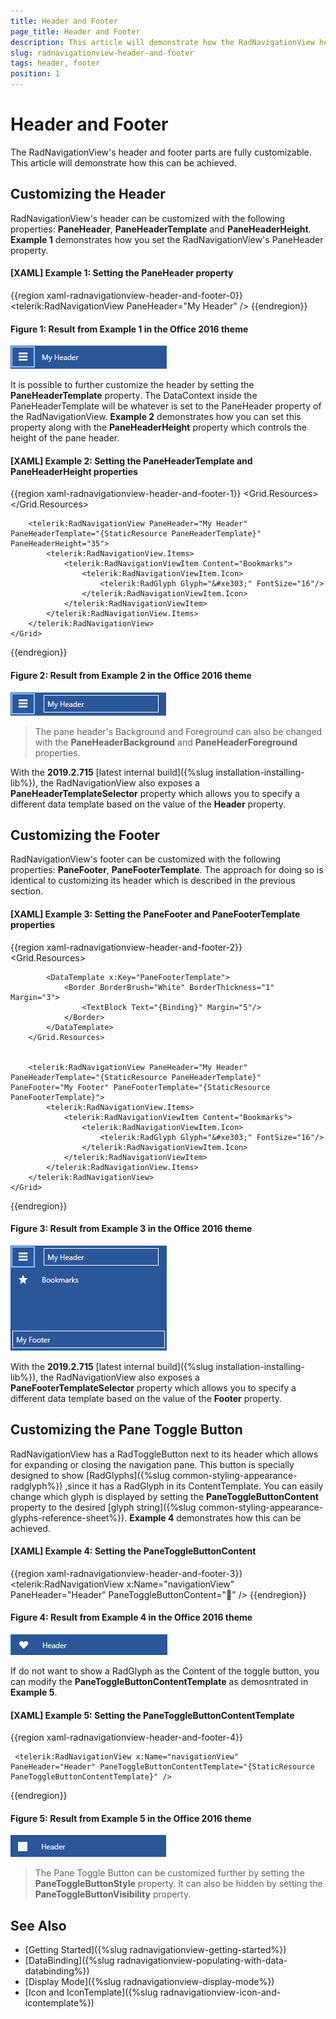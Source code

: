 ```yaml
---
title: Header and Footer
page_title: Header and Footer
description: This article will demonstrate how the RadNavigationView header and footer can be customized.
slug: radnavigationview-header-and-footer
tags: header, footer
position: 1
---
```


# Header and Footer

The RadNavigationView's header and footer parts are fully customizable. This article will demonstrate how this can be achieved.

## Customizing the Header

RadNavigationView's header can be customized with the following properties: __PaneHeader__, __PaneHeaderTemplate__ and __PaneHeaderHeight__. __Example 1__ demonstrates how you set the RadNavigationView's PaneHeader property.

#### __[XAML] Example 1: Setting the PaneHeader property__
{{region xaml-radnavigationview-header-and-footer-0}}
     <telerik:RadNavigationView PaneHeader="My Header" />
{{endregion}}

#### __Figure 1: Result from Example 1 in the Office 2016 theme__
![NavigationView Header](images/NavigationView_Header.png)

It is possible to further customize the header by setting the __PaneHeaderTemplate__ property. The DataContext inside the PaneHeaderTemplate will be whatever is set to the PaneHeader property of the RadNavigationView. __Example 2__ demonstrates how you can set this property along with the __PaneHeaderHeight__ property which controls the height of the pane header.

#### __[XAML] Example 2: Setting the PaneHeaderTemplate and PaneHeaderHeight properties__
{{region xaml-radnavigationview-header-and-footer-1}}
    <Grid>
        <Grid.Resources>
            <DataTemplate x:Key="PaneHeaderTemplate">
                <Border BorderBrush="White" BorderThickness="1" Margin="3">
                    <TextBlock Text="{Binding}" Margin="5"/>
                </Border>
            </DataTemplate>
        </Grid.Resources>

        <telerik:RadNavigationView PaneHeader="My Header" PaneHeaderTemplate="{StaticResource PaneHeaderTemplate}" PaneHeaderHeight="35">
            <telerik:RadNavigationView.Items>
                <telerik:RadNavigationViewItem Content="Bookmarks">
                    <telerik:RadNavigationViewItem.Icon>
                        <telerik:RadGlyph Glyph="&#xe303;" FontSize="16"/>
                    </telerik:RadNavigationViewItem.Icon>
                </telerik:RadNavigationViewItem>
            </telerik:RadNavigationView.Items>
        </telerik:RadNavigationView>
    </Grid>
{{endregion}}

#### __Figure 2: Result from Example 2 in the Office 2016 theme__
![NavigationView HeaderTemplate](images/NavigationView_HeaderTemplate.png)

> The pane header's Background and Foreground can also be changed with the __PaneHeaderBackground__ and __PaneHeaderForeground__ properties.

With the **2019.2.715** [latest internal build]({%slug installation-installing-lib%}), the RadNavigationView also exposes a **PaneHeaderTemplateSelector** property which allows you to specify a different data template based on the value of the **Header** property.

## Customizing the Footer

RadNavigationView's footer can be customized with the following properties: __PaneFooter__, __PaneFooterTemplate__. The approach for doing so is identical to customizing its header which is described in the previous section.

#### __[XAML] Example 3: Setting the PaneFooter and PaneFooterTemplate properties__
{{region xaml-radnavigationview-header-and-footer-2}}
    <Grid>  
        <Grid.Resources>
            <DataTemplate x:Key="PaneHeaderTemplate">
                <Border BorderBrush="White" BorderThickness="1" Margin="3">
                    <TextBlock Text="{Binding}" Margin="5"/>
                </Border>
            </DataTemplate>

            <DataTemplate x:Key="PaneFooterTemplate">
                <Border BorderBrush="White" BorderThickness="1" Margin="3">
                    <TextBlock Text="{Binding}" Margin="5"/>
                </Border>
            </DataTemplate>
        </Grid.Resources>
    

        <telerik:RadNavigationView PaneHeader="My Header" PaneHeaderTemplate="{StaticResource PaneHeaderTemplate}" PaneFooter="My Footer" PaneFooterTemplate="{StaticResource PaneFooterTemplate}">
            <telerik:RadNavigationView.Items>
                <telerik:RadNavigationViewItem Content="Bookmarks">
                    <telerik:RadNavigationViewItem.Icon>
                        <telerik:RadGlyph Glyph="&#xe303;" FontSize="16"/>
                    </telerik:RadNavigationViewItem.Icon>
                </telerik:RadNavigationViewItem>
            </telerik:RadNavigationView.Items>
        </telerik:RadNavigationView>
    </Grid>
{{endregion}}

#### __Figure 3: Result from Example 3 in the Office 2016 theme__
![NavigationView Footer](images/NavigationView_Footer_FooterTemplate.png)

With the **2019.2.715** [latest internal build]({%slug installation-installing-lib%}), the RadNavigationView also exposes a **PaneFooterTemplateSelector** property which allows you to specify a different data template based on the value of the **Footer** property.

## Customizing the Pane Toggle Button

RadNavigationView has a RadToggleButton next to its header which allows for expanding or closing the navigation pane. This button is specially designed to show [RadGlyphs]({%slug common-styling-appearance-radglyph%}) ,since it has a RadGlyph in its ContentTemplate. You can easily change which glyph is displayed by setting the __PaneToggleButtonContent__ property to the desired [glyph string]({%slug common-styling-appearance-glyphs-reference-sheet%}). __Example 4__ demonstrates how this can be achieved.

#### __[XAML] Example 4: Setting the PaneToggleButtonContent__
{{region xaml-radnavigationview-header-and-footer-3}}
     <telerik:RadNavigationView x:Name="navigationView" PaneHeader="Header" PaneToggleButtonContent="&#xe301;" />
{{endregion}}

#### __Figure 4: Result from Example 4 in the Office 2016 theme__
![NavigationView Toggle Button](images/NavigationView_PaneToggleButtonContent.png)

If do not want to show a RadGlyph as the Content of the toggle button, you can modify the __PaneToggleButtonContentTemplate__ as demosntrated in __Example 5__.

#### __[XAML] Example 5: Setting the PaneToggleButtonContentTemplate__
{{region xaml-radnavigationview-header-and-footer-4}}
    <DataTemplate x:Key="PaneToggleButtonContentTemplate">
        <Rectangle Width="15" Height="15" Fill="White" />
    </DataTemplate>

     <telerik:RadNavigationView x:Name="navigationView" PaneHeader="Header" PaneToggleButtonContentTemplate="{StaticResource PaneToggleButtonContentTemplate}" />
{{endregion}}

#### __Figure 5: Result from Example 5 in the Office 2016 theme__
![NavigationView Toggle Button with custom content](images/NavigationView_PaneToggleButtonContentTemplate.png)

>The Pane Toggle Button can be customized further by setting the __PaneToggleButtonStyle__ property. It can also be hidden by setting the __PaneToggleButtonVisibility__ property.

## See Also

* [Getting Started]({%slug radnavigationview-getting-started%})
* [DataBinding]({%slug radnavigationview-populating-with-data-databinding%})
* [Display Mode]({%slug radnavigationview-display-mode%})
* [Icon and IconTemplate]({%slug radnavigationview-icon-and-icontemplate%})
